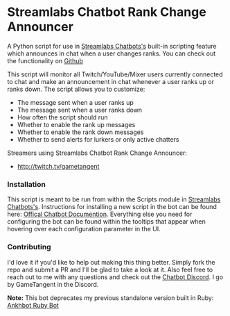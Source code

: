 # Streamlabs Chatbot Rank Change Announcer
A Python script for use in [Streamlabs Chatbots's](https://streamlabs.com/chatbot) built-in scripting feature which announces in chat when a user changes ranks.
You can check out the functionality on [Github](https://github.com/HyperNeon/ankhbot-rank-change-announcer)

This script will monitor all Twitch/YouTube/Mixer users currently connected to chat and make an announcement in chat whenever a user ranks up or ranks down. The script allows you to customize:
* The message sent when a user ranks up
* The message sent when a user ranks down
* How often the script should run
* Whether to enable the rank up messages
* Whether to enable the rank down messages
* Whether to send alerts for lurkers or only active chatters

Streamers using Streamlabs Chatbot Rank Change Announcer:
* http://twitch.tv/gametangent

### Installation
This script is meant to be run from within the Scripts module in [Streamlabs Chatbots's](https://streamlabs.com/chatbot).
Instructions for installing a new script in the bot can be found here: [Offical Chatbot Documention](https://cdn.streamlabs.com/chatbot/Documentation.pdf).
Everything else you need for configuring the bot can be found within the tooltips that appear when hovering over each configuration parameter in the UI.

### Contributing
I'd love it if you'd like to help out making this thing better. Simply fork the repo and submit a PR and I'll be glad to take a look at it. Also feel free to reach out to me with any questions and check out the [Chatbot Discord](https://discordapp.com/invite/J4QMG5m). I go by GameTangent in the Discord.

**Note:** This bot deprecates my previous standalone version built in Ruby: [Ankhbot Ruby Bot](https://github.com/HyperNeon/Ankhbot-Ruby-Bot)
